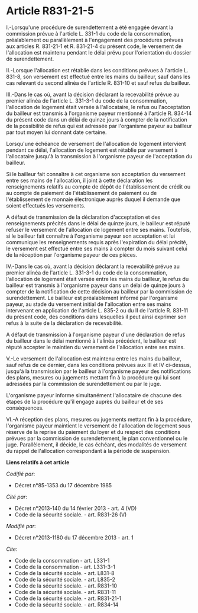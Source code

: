 # Article R831-21-5

I.-Lorsqu'une procédure de surendettement a été engagée devant la commission prévue à l'article L. 331-1 du code de la
consommation, préalablement ou parallèlement à l'engagement des procédures prévues aux articles R. 831-21-1 et R. 831-21-4 du
présent code, le versement de l'allocation est maintenu pendant le délai prévu pour l'orientation du dossier de
surendettement. 

II.-Lorsque l'allocation est rétablie dans les conditions prévues à l'article L. 831-8, son versement est effectué entre les
mains du bailleur, sauf dans les cas relevant du second alinéa de l'article R. 831-10 et sauf refus du bailleur. 

III.-Dans le cas où, avant la décision déclarant la recevabilité prévue au premier alinéa de l'article L. 331-3-1 du code de
la consommation, l'allocation de logement était versée à l'allocataire, le refus ou l'acceptation du bailleur est transmis à
l'organisme payeur mentionné à l'article R. 834-14 du présent code dans un délai de quinze jours à compter de la notification
de la possibilité de refus qui est adressée par l'organisme payeur au bailleur par tout moyen lui donnant date certaine. 

Lorsqu'une échéance de versement de l'allocation de logement intervient pendant ce délai, l'allocation de logement est
rétablie par versement à l'allocataire jusqu'à la transmission à l'organisme payeur de l'acceptation du bailleur. 

Si le bailleur fait connaître à cet organisme son acceptation du versement entre ses mains de l'allocation, il joint à cette
déclaration les renseignements relatifs au compte de dépôt de l'établissement de crédit ou au compte de paiement de
l'établissement de paiement ou de l'établissement de monnaie électronique auprès duquel il demande que soient effectués les
versements. 

A défaut de transmission de la déclaration d'acceptation et des renseignements précités dans le délai de quinze jours, le
bailleur est réputé refuser le versement de l'allocation de logement entre ses mains. Toutefois, si le bailleur fait
connaître à l'organisme payeur son acceptation et lui communique les renseignements requis après l'expiration du délai
précité, le versement est effectué entre ses mains à compter du mois suivant celui de la réception par l'organisme payeur de
ces pièces. 

IV.-Dans le cas où, avant la décision déclarant la recevabilité prévue au premier alinéa de l'article L. 331-3-1 du code de
la consommation, l'allocation de logement était versée entre les mains du bailleur, le refus du bailleur est transmis à
l'organisme payeur dans un délai de quinze jours à compter de la notification de cette décision au bailleur par la commission
de surendettement. Le bailleur est préalablement informé par l'organisme payeur, au stade du versement initial de
l'allocation entre ses mains intervenant en application de l'article L. 835-2 ou du II de l'article R. 831-11 du présent
code, des conditions dans lesquelles il peut ainsi exprimer son refus à la suite de la déclaration de recevabilité. 

A défaut de transmission à l'organisme payeur d'une déclaration de refus du bailleur dans le délai mentionné à l'alinéa
précédent, le bailleur est réputé accepter le maintien du versement de l'allocation entre ses mains. 

V.-Le versement de l'allocation est maintenu entre les mains du bailleur, sauf refus de ce dernier, dans les conditions
prévues aux III et IV ci-dessus, jusqu'à la transmission par le bailleur à l'organisme payeur des notifications des plans,
mesures ou jugements mettant fin à la procédure qui lui sont adressées par la commission de surendettement ou par le juge. 

L'organisme payeur informe simultanément l'allocataire de chacune des étapes de la procédure qu'il engage auprès du bailleur
et de ses conséquences. 

VI.-A réception des plans, mesures ou jugements mettant fin à la procédure, l'organisme payeur maintient le versement de
l'allocation de logement sous réserve de la reprise du paiement du loyer et du respect des conditions prévues par la
commission de surendettement, le plan conventionnel ou le juge. Parallèlement, il décide, le cas échéant, des modalités de
versement du rappel de l'allocation correspondant à la période de suspension.

**Liens relatifs à cet article**

_Codifié par_:

  - Décret n°85-1353 du 17 décembre 1985

_Cité par_:

  - Décret n°2013-140 du 14 février 2013 - art. 4 (VD)
  - Code de la sécurité sociale. - art. R831-26 (V)

_Modifié par_:

  - Décret n°2013-1180 du 17 décembre 2013 - art. 1

_Cite_:

  - Code de la consommation - art. L331-1
  - Code de la consommation - art. L331-3-1
  - Code de la sécurité sociale. - art. L831-8
  - Code de la sécurité sociale. - art. L835-2
  - Code de la sécurité sociale. - art. R831-10
  - Code de la sécurité sociale. - art. R831-11
  - Code de la sécurité sociale. - art. R831-21-1
  - Code de la sécurité sociale. - art. R834-14
